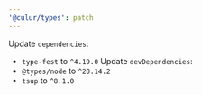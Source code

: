 ```yaml
---
'@culur/types': patch
---
```


Update `dependencies`:
  - `type-fest` to `^4.19.0`
Update `devDependencies`:
  - `@types/node` to `^20.14.2`
  - `tsup` to `^8.1.0`
